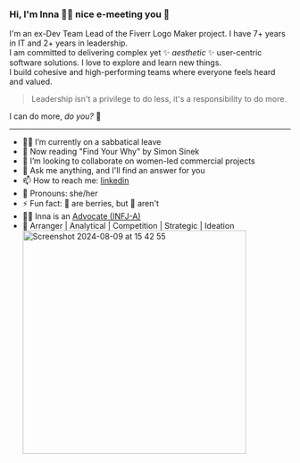 ### Hi, I'm Inna 👩‍💻 nice e-meeting you 👋 
I'm an ex-Dev Team Lead of the Fiverr Logo Maker project. I have 7+ years in IT and 2+ years in leadership.</br>
I am committed to delivering complex yet ✨ _aesthetic_ ✨ user-centric software solutions. I love to explore and learn new things.</br>
I build cohesive and high-performing teams where everyone feels heard and valued.

> Leadership isn't a privilege to do less, it's a responsibility to do more.

I can do more, _do you?_ 💪

____

* 🧘‍♀️ I’m currently on a sabbatical leave
* 📖 Now reading "Find Your Why" by Simon Sinek
* 👯 I’m looking to collaborate on women-led commercial projects
* 💬 Ask me anything, and I'll find an answer for you
* 📫 How to reach me: [linkedin](https://www.linkedin.com/in/inna-ditiashova/)
* 🫶 Pronouns: she/her
* ⚡ Fun fact: 🍌 are berries, but 🍓 aren't
* 👩‍⚖️ Inna is an [Advocate (INFJ-A)](https://www.16personalities.com/profiles/b25a700d3d4d8)
* 💪 Arranger | Analytical | Competition | Strategic | Ideation</br>
  <img width="400" alt="Screenshot 2024-08-09 at 15 42 55" src="https://github.com/user-attachments/assets/9afd3f5a-9989-40be-b380-38e47f791ef1">
